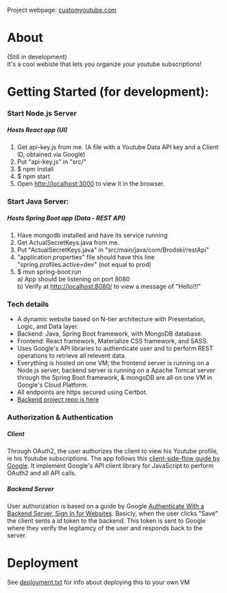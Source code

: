 Project webpage: [customyoutube.com](https://customyoutube.com)

# About  

(Still in development)  
It's a cool webiste that lets you organize your youtube subscriptions!  



# Getting Started (for development):  
  
  ### Start Node.js Server  
  ##### Hosts React app (UI)  
1) Get api-key.js from me. (A file with a Youtube Data API key and a Client ID, obtained via Google)  
2) Put "api-key.js" in "src/"   
3) $ npm install   
4) $ npm start   
5) Open [http://localhost:3000](http://localhost:3000) to view it in the browser.   
  
  ### Start Java Server:  
  ##### Hosts Spring Boot app (Data - REST API)  
1) Have mongodb installed and have its service running  
2) Get ActualSecretKeys.java from me.  
3) Put "ActualSecretKeys.java" in  "src/main/java/com/Brodski/restApi"  
4) "application.properties" file should have this line "spring.profiles.active=dev" (not equal to prod)  
5) $ mvn spring-boot:run  
a) App should be listening on port 8080  
b) Verify at [http://localhost:8080/](http://localhost:8080/) to view a message of "Hello!!!"   


### Tech details  
- A dynamic website based on N-tier architecture with Presentation, Logic, and Data layer.  
- Backend: Java, Spring Boot framework, with MongoDB database.  
- Frontend: React framework, Materialize CSS framework, and SASS.  
- Uses Google's API libraries to authenticate user and to perform REST operations to retrieve all relevent data.
- Everything is hosted on one VM; the frontend server is running on a Node.js server, backend server is running on a Apache Tomcat server through the Spring Boot framework, & mongoDB are all on one VM in Google's Cloud Platform.  
- All endpoints are https secured using Certbot.  
- [Backend project repo is here](https://github.com/Brodski/customyoutube-backend)


### Authorization & Authentication  
##### Client  
Through OAuth2, the user authorizes the client to view his Youtube profile, ie his Youtube subscriptions. The app follows this [client-side-flow guide by Google](https://developers.google.com/youtube/v3/guides/auth/client-side-web-apps). It implement Google's API client library for JavaScript to perform OAuth2 and all API calls. 

##### Backend Server
User authorization is based on a guide by Google [Authenticate With a Backend Server, Sign In for Websites](https://developers.google.com/identity/sign-in/web/server-side-flow). Basicly, when the user clicks "Save" the client sents a id token to the backend. This token is sent to Google where they verify the legitamcy of the user and responds back to the server.


# Deployment  

See [deployment.txt](./deployment.txt) for info about deploying this to your own VM
